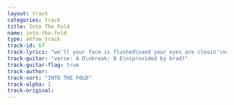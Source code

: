 ```yaml
---
layout: track
categories: track
title: Into The Fold
name: into-the-fold
type: ahfow_track
track-id: 67
track-lyrics: "we'll your face is flushed\nand your eyes are closin'\nand your girldfriend has just walked out\nand you're gettin' no respect\nand you sold your favourite records\nand you sold mine too\nand you haven't got a nickle\nand you havent got a clue\n\nare you comin' back\nare you comin' back\nback into the fold\nback into the fold\n\nwell, you knoww i ain't no mystic\nbut i'm wrapped up in your life\nand i won't ask silly questions\n'cause i can't stand the lies\n\nare you comin' back\nare you comin' back\nback into the fold\nback into the fold\n\nare you comin' back\nare you comin' back"
track-guitar: "verse: A D\nbreak: B E\n(provided by brad)"
track-guitar-flag: true
track-author: 
track-sort: "INTO THE FOLD"
track-alpha: I
track-original: 
---
```


